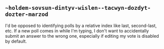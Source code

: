 ## `~holdem-sovsun-dintyv-wislen--tacwyn-dozdyt-dozter-marzod`
I'd be opposed to identifying polls by a relative index like last, second-last, etc. If a new poll comes in while I'm typing, I don't want to accidentally submit an answer to the wrong one, especially if editing my vote is disabled by default.